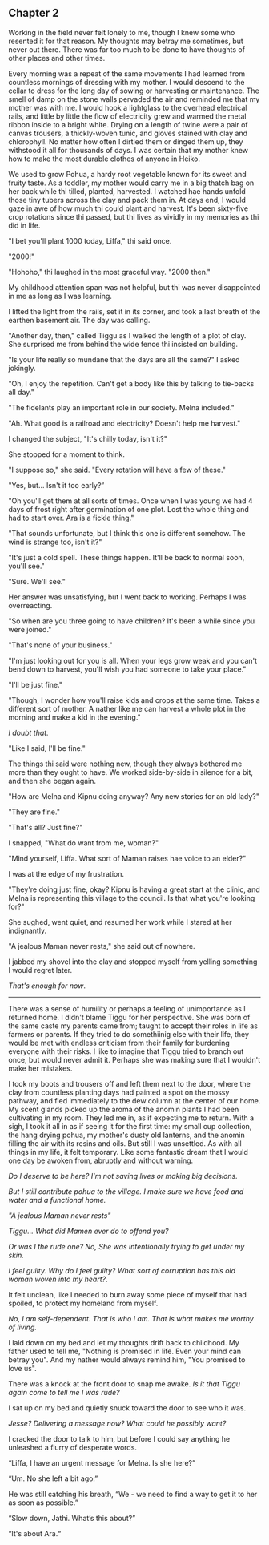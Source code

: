 ## Chapter 2

Working in the field never felt lonely to me, though I knew some who resented it for that reason. My thoughts may betray me sometimes, but never out there. There was far too much to be done to have thoughts of other places and other times.

Every morning was a repeat of the same movements I had learned from countless mornings of dressing with my mother. I would descend to the cellar to dress for the long day of sowing or harvesting or maintenance. The smell of damp on the stone walls pervaded the air and reminded me that my mother was with me. I would hook a lightglass to the overhead electrical rails, and little by little the flow of electricity grew and warmed the metal ribbon inside to a bright white. Drying on a length of twine were a pair of canvas trousers, a thickly-woven tunic, and gloves stained with clay and chlorophyll. No matter how often I dirtied them or dinged them up, they withstood it all for thousands of days. I was certain that my mother knew how to make the most durable clothes of anyone in Heiko.

We used to grow Pohua, a hardy root vegetable known for its sweet and fruity taste. As a toddler, my mother would carry me in a big thatch bag on her back while thi tilled, planted, harvested. I watched hae hands unfold those tiny tubers across the clay and pack them in. At days end, I would gaze in awe of how much thi could plant and harvest. It's been sixty-five crop rotations since thi passed, but thi lives as vividly in my memories as thi did in life.

"I bet you'll plant 1000 today, Liffa," thi said once.

"2000!"

"Hohoho," thi laughed in the most graceful way. "2000 then."

My childhood attention span was not helpful, but thi was never disappointed in me as long as I was learning.

I lifted the light from the rails, set it in its corner, and took a last breath of the earthen basement air. The day was calling.

"Another day, then," called Tiggu as I walked the length of a plot of clay. She surprised me from behind the wide fence thi insisted on building.

"Is your life really so mundane that the days are all the same?" I asked jokingly.

"Oh, I enjoy the repetition. Can't get a body like this by talking to tie-backs all day."

"The fidelants play an important role in our society. Melna included."

"Ah. What good is a railroad and electricity? Doesn't help me harvest."

I changed the subject, "It's chilly today, isn't it?"

She stopped for a moment to think.

"I suppose so," she said. "Every rotation will have a few of these."

"Yes, but... Isn't it too early?”

"Oh you'll get them at all sorts of times. Once when I was young we had 4 days of frost right after germination of one plot. Lost the whole thing and had to start over. Ara is a fickle thing."

"That sounds unfortunate, but I think this one is different somehow. The wind is strange too, isn't it?"

"It's just a cold spell. These things happen. It'll be back to normal soon, you'll see."

"Sure. We'll see."

Her answer was unsatisfying, but I went back to working. Perhaps I was overreacting.

"So when are you three going to have children? It's been a while since you were joined."

"That's none of your business."

"I'm just looking out for you is all. When your legs grow weak and you can't bend down to harvest, you'll wish you had someone to take your place."

"I'll be just fine."

"Though, I wonder how you'll raise kids and crops at the same time. Takes a different sort of mother. A nather like me can harvest a whole plot in the morning and make a kid in the evening."

_I doubt that._

"Like I said, I'll be fine."

The things thi said were nothing new, though they always bothered me more than they ought to have. We worked side-by-side in silence for a bit, and then she began again.

"How are Melna and Kipnu doing anyway? Any new stories for an old lady?"

"They are fine."

"That's all? Just fine?"

I snapped, "What do want from me, woman?"

"Mind yourself, Liffa. What sort of Maman raises hae voice to an elder?"

I was at the edge of my frustration.

"They're doing just fine, okay? Kipnu is having a great start at the clinic, and Melna is representing this village to the council. Is that what you're looking for?"

She sughed, went quiet, and resumed her work while I stared at her indignantly.

"A jealous Maman never rests," she said out of nowhere.

I jabbed my shovel into the clay and stopped myself from yelling something I would regret later.

_That's enough for now_.

---

There was a sense of humility or perhaps a feeling of unimportance as I returned home. I didn't blame Tiggu for her perspective. She was born of the same caste my parents came from; taught to accept their roles in life as farmers or parents. If they tried to do somethiinig else with their life, they would be met with endless criticism from their family for burdening everyone with their risks. I like to imagine that Tiggu tried to branch out once, but would never admit it. Perhaps she was making sure that I wouldn't make her mistakes.

I took my boots and trousers off and left them next to the door, where the clay from countless planting days had painted a spot on the mossy pathway, and fled immediately to the dew column at the center of our home. My scent glands picked up the aroma of the anomin plants I had been cultivating in my room. They led me in, as if expecting me to return. With a sigh, I took it all in as if seeing it for the first time: my small cup collection, the hang drying pohua, my mother's dusty old lanterns, and the anomin filling the air with its resins and oils. But still I was unsettled. As with all things in my life, it felt temporary. Like some fantastic dream that I would one day be awoken from, abruptly and without warning.

_Do I deserve to be here? I'm not saving lives or making big decisions._

_But I still contribute pohua to the village. I make sure we have food and water and a functional home._

_"A jealous Maman never rests"_

_Tiggu... What did Mamen ever do to offend you?_

_Or was I the rude one? No, She was intentionally trying to get under my skin._

_I feel guilty. Why do I feel guilty? What sort of corruption has this old woman woven into my heart?_.

It felt unclean, like I needed to burn away some piece of myself that had spoiled, to protect my homeland from myself.

_No, I am self-dependent. That is who I am. That is what makes me worthy of living._

I laid down on my bed and let my thoughts drift back to childhood. My father used to tell me, "Nothing is promised in life. Even your mind can betray you". And my nather would always remind him, "You promised to love us".

There was a knock at the front door to snap me awake. _Is it that Tiggu again come to tell me I was rude?_

I sat up on my bed and quietly snuck toward the door to see who it was.

_Jesse? Delivering a message now? What could he possibly want?_

I cracked the door to talk to him, but before I could say anything he unleashed a flurry of desperate words.

“Liffa, I have an urgent message for Melna. Is she here?”

“Um. No she left a bit ago.”

He was still catching his breath, “We - we need to find a way to get it to her as soon as possible.”

“Slow down, Jathi. What’s this about?”

“It's about Ara.“

